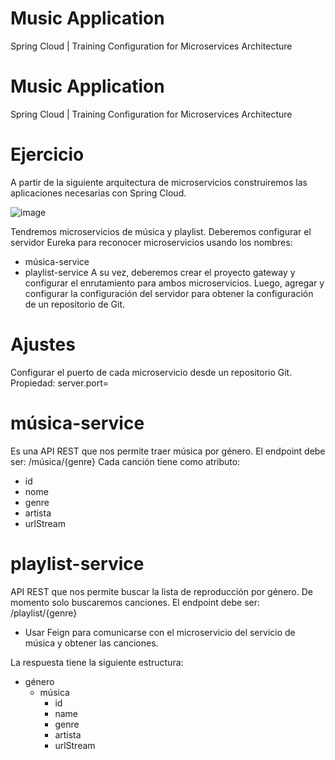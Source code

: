 # Music Application
Spring Cloud | Training Configuration for Microservices Architecture
# Music Application
Spring Cloud | Training Configuration for Microservices Architecture

# Ejercicio 
A partir de la siguiente arquitectura de microservicios construiremos las aplicaciones
necesarias con Spring Cloud.

![image](https://user-images.githubusercontent.com/81278103/160295283-77ce876e-87ad-4ba4-8a46-c2123b8b29f7.png)


Tendremos microservicios de música y playlist. Deberemos configurar el servidor Eureka
para reconocer microservicios usando los nombres:
- música-service
- playlist-service
A su vez, deberemos crear el proyecto gateway y configurar el enrutamiento para ambos
microservicios. Luego, agregar y configurar la configuración del servidor para obtener la
configuración de un repositorio de Git.

# Ajustes
Configurar el puerto de cada microservicio desde un repositorio Git.
Propiedad:
server.port=

# música-service
Es una API REST que nos permite traer música por género. El endpoint debe ser:
/música/{genre}
Cada canción tiene como atributo:
- id
- nome
- genre
- artista
- urlStream

# playlist-service

API REST que nos permite buscar la lista de reproducción por género. De momento solo
buscaremos canciones. El endpoint debe ser: /playlist/{genre}

- Usar Feign para comunicarse con el microservicio del servicio de música y
obtener las canciones.

La respuesta tiene la siguiente estructura:
- género
  - música
    - id 
    - name
    - genre
    - artista
    - urlStream
